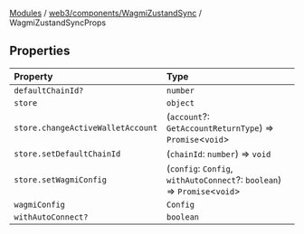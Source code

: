 [Modules](../../../../README.md) / [web3/components/WagmiZustandSync](../README.md) / WagmiZustandSyncProps

## Properties

| Property | Type |
| :------ | :------ |
| `defaultChainId?` | `number` |
| `store` | `object` |
| `store.changeActiveWalletAccount` | (`account`?: `GetAccountReturnType`) => `Promise`\<`void`\> |
| `store.setDefaultChainId` | (`chainId`: `number`) => `void` |
| `store.setWagmiConfig` | (`config`: `Config`, `withAutoConnect`?: `boolean`) => `Promise`\<`void`\> |
| `wagmiConfig` | `Config` |
| `withAutoConnect?` | `boolean` |
